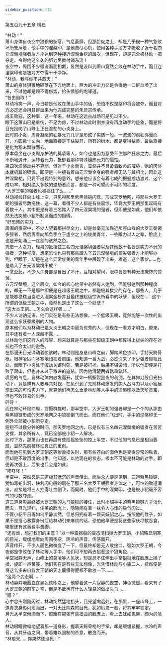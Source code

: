 ```yaml
---
sidebar_position: 551
---
```

 第五百九十五章 横扫


“林动！”  
萧山身体自夜空中狼狈的坠落，气息萎靡，但那脸庞之上，却是几乎被一种气急败坏所充斥着，他手中的涅槃印，是他费尽心机，使用各种手段方才吸收了近十名四元涅槃境强者后方才达到这种接近涅槃金榜的层次，但现在，却是完全被林动一把夺走，令得他这么久的努力尽数付诸东流！  
夜空中，周围不少强者面面相觑，显然是没料到萧山竟然会败在林动手中，而且连涅槃印也是被对方夺得干干净净。  
“林动，我与你不共戴天！”  
萧山的身体狠狠地砸落在下方地面上，巨大的冲击力又是令得他一口鲜血喷了出来，不过他却是顾不得伤势，抬头愤怒的咆哮道。  
“咎由自取！”  
林动冷笑一声，今日若是他败在萧山手中的话，恐怕不仅涅槃印将会被夺，而且对方必定还会用其鲜血来为他完成完整的朱厌宗传承。  
成王败寇，这种事，这一年来，林动在这远古战场可是见过不少。  
眼下这萧山已是重伤，不足为虑，不过林动此时倒并没有再度动手的迹象，而是将目光投向了山峰上正在渡劫的小炎身上。  
此时的小炎，周身凝聚的狂暴元力几乎是形成了实质一般，一波波的疯狂弥漫而开，方圆数十丈内，地面直接是干枯裂开，所有的树木，都是变得枯黄，最后直接是化为粉末飘散而去。  
原本盘坐在小炎周身护法的莫凌等人，如今也是因为忍受不住那种狂暴之力，最后不断地退开，运转着元力，抵御着那种特殊燥热元力的侵蚀。  
第四次涅槃劫并不算弱，但对于小炎而言，显然并不具备着致命的威胁，他的肉体本就极其的强悍，即便是一些拥有着四元涅槃金身的强者都无法与其相比，因此这种涅槃劫，只要不出现特别的意外，想来他应该会有着七成的把握成功渡过，这个成功率，相对绝大多数的渡劫者而言，都是一种可望而不可即的程度。  
“大罗王朝的强者也被挡住了么……”  
林动视线转向山峰上空，只见得那里紫黑锁链闪烁，形成天罗地网，将那些大罗王朝的强者尽数拖住，这一幕，看得不少人都是有些震惊，毕竟大罗王朝那里起码有着数十人，其中更是有着三名踏入了四元涅槃境的强者，但即便是如此，他们却依然无法突破小貂所制造而成的阻碍。  
“好恐怖的实力……”  
周围的夜空中，不少人望着那拼尽全力，却是丝毫无法靠近那座山峰的大罗王朝诸多强者，然后再看向那负手立于虚空之上的俊美青年，一些眼力过人之辈，脸庞上也是开始涌上一丝丝的骇然之色。  
凭借一人之力，轻易的抵挡住三名四元涅槃境强者以及其他数十名皆是实力不弱的强者，这种程度，想来恐怕也只有那些踏入了五元涅槃境的顶尖强者方才能够办到，但眼下，却是在这个异常俊美的青年手中展现了出来，难道，这个家伙……也是踏入了五元涅槃境不成？  
一念至此，不少人浑身都是冒出了冷汗，互相对望间，眼中皆是有种无法掩饰的惊骇。  
五元涅槃境，这个层次，如今的核心地带中必然有人达到，但能够达到那种程度的，却无一不是那种即便是在超级王朝之中，都是极其拔尖的存在，那些人，几乎是能够稳稳当当进入涅槃金榜并且最终被超级宗派所看中的妖孽，但现在……这个所谓的低级王朝之中，竟然也是出了这么一个妖孽？  
“这大炎王朝……怎么会这样强……”  
不少人讷讷无语，他们实在是有些无法想像，一个低级王朝，竟然能够一次性的出现这么多妖孽级别的人物。  
原本他们以为林动已是大炎王朝之中最为优秀的人，但现在一看方才明白，原来，其中还有着一人深藏不露……  
以林动他们这行人的阵容，想来就算是与那些在超级王朝中都算得上拔尖的存在对抗也不会太过的逊色。  
在那漫天目光涌动着惊骇时，林动则是身悬山峰之前，脚踏黑色铁印，手持天鳄骨枪，眼神凌厉而冰寒地扫视着周围，他知道一番大战，必然引来了不少强者窥视此处，而眼下小炎处于渡劫关键时刻，若是被打扰，后果不堪设想，所以他即便是打败了萧山，但也并未过于激进的追杀，因为他清楚两者孰重孰轻。  
凌厉的气息，自林动体内散发而开，犹如一柄撕裂黑夜的利剑，在其如刀般目光扫动下，竟是鲜有人敢与其对视，在见识到了先前林动爆发的惊人战斗力以及小貂展现出来的可怕实力下，就算他们再怎么垂涎林动等人手中的涅槃印以及天阶灵宝，但也不敢轻易的出手。  
砰砰！  
而在林动环顾四周，震慑群雄时，那半空中，大罗王朝的强者却是一个个的从那由紫黑锁链形成的天罗地网之中狼狈倒飞而出，而在他们飞出时，手中的涅槃印无一例外全部被小貂所夺走。  
短短不过数分钟的时间，那天罗地网之内，已是仅有三名四元涅槃境的强者在苦苦支撑，其余所有人，竟已全部被小貂一人解决。  
此时下方，那萧山也在再度有些摇摇坠坠的掠上半空，不过他的气息已是相当萎靡，显然先前被林动真正的重创。  
而当他在见到大罗王朝这等惨重损失时，那有些苍白的面色也是变得异常的铁青，但却是不敢再度的出手，他知道，以他现在的状态，根本不可能是林动的对手，即便再次强上，后果也只会是如此。  
“咚咚咚！”  
半空中，突然又是三道极其低沉的声音传出，而后众人便是见到，三道紫黑锁链，犹如毒蛇出洞，快若闪电般的扇在了那三名大罗王朝强者身体之上，可怕的劲道涌出，直接是将三人抽得吐血倒飞，而同时，他们手中的涅槃印，也是被小貂毫不客气的尽数夺走。  
这三道身影最终被大罗王朝的人马狼狈的接住，此时小貂手中的紫黑锁链方才淡化而去，目光轻扫，俊美的脸庞上，隐隐间有着一抹令人心悸的戾气闪过。  
不管小貂平日再如何平静淡然，但总归拥有着一颗天妖貂之心，按照他的性子，如果不是担心暴露身份后给林动引来麻烦的话，恐怕他早便是将这些家伙尽数吞食，哪里还有这番费手费脚。  
“还有谁，想打我们的主意？”以一种震撼般的姿态清扫掉大罗王朝，小貂略显阴寒的目光，缓缓地看向周围夜空，阴冷的声音，传荡而开。  
声音传开，不少人面色微微变了一下，但最终却是无人敢接口，强如大罗王朝，今夜都是惨败在了林动等人手中，他们可不想再去招惹这个狠角色……  
半空寂静无声，山峰上的莫凌等人见状，却是忍不住伸出手掌狠狠地在脸庞上揉了揉，旋即一声苦笑，他们实在是有些无法想像，光凭借林动与小貂二人，竟然便是将这么多来自各大王朝的天才震慑得屁都不敢放一下……  
“这两个变态啊……”  
林动静静地矗立在黑色铁印之上，他望着这一片寂静的夜空，神色微缓，看来有了大罗王朝的前车之鉴，倒是不敢再有什么人轻易的做出头鸟……  
“嗯？”  
心中念头刚刚闪过，林动突然猛地抬头，目光望向远处，在那里，一座山峰上，一道青衣身影闪现而出，一对无比阴森的目光，犹如厉鬼一般，将其牢牢锁定。  
月光从半空倾洒而下，照耀在那张有些扭曲的脸庞上，看上去犹如鬼魅，颇为的骇人。  
林动眼瞳微缩地望着那一道身影，握着天鳄骨枪的手掌，却是缓缓紧握，冰冷的声音，从其牙齿之间，带着难以遏制的杀意，散逸而开。  
“林琅天……你果然还没死！”  
  
  
